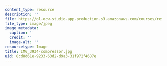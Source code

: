 ```yaml
---
content_type: resource
description: ''
file: https://ol-ocw-studio-app-production.s3.amazonaws.com/courses/res-3-003-learn-to-build-your-own-videogame-with-the-unity-game-engine-and-microsoft-kinect-january-iap-2017/8cd8d61e923363d2d9a331f972f4687e_IMG_3934-compressor.jpg
file_type: image/jpeg
image_metadata:
  caption: ''
  credit: ''
  image-alt: ''
resourcetype: Image
title: IMG_3934-compressor.jpg
uid: 8cd8d61e-9233-63d2-d9a3-31f972f4687e
---
```


